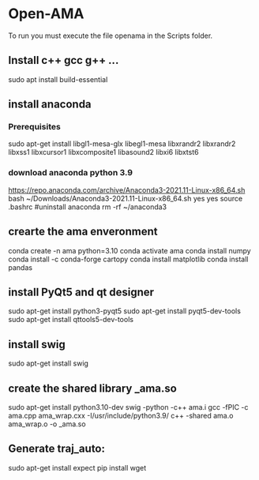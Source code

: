 # Open-AMA
To run you must execute the file openama in the Scripts folder.

## Install c++ gcc g++ ...
sudo apt install build-essential

## install anaconda 
### Prerequisites
sudo apt-get install libgl1-mesa-glx libegl1-mesa libxrandr2 libxrandr2 libxss1 libxcursor1 libxcomposite1 libasound2 libxi6 libxtst6
### download anaconda python 3.9
https://repo.anaconda.com/archive/Anaconda3-2021.11-Linux-x86_64.sh
bash ~/Downloads/Anaconda3-2021.11-Linux-x86_64.sh
yes
yes
source .bashrc
#uninstall anaconda
rm -rf ~/anaconda3

## crearte the ama enveronment 
conda create -n ama python=3.10
conda activate ama
conda install numpy
conda install -c conda-forge cartopy
conda install matplotlib
conda install pandas

## install PyQt5 and qt designer 
sudo apt-get install python3-pyqt5
sudo apt-get install pyqt5-dev-tools
sudo apt-get install qttools5-dev-tools


## install swig
sudo apt-get install swig

## create the shared library _ama.so
sudo apt-get install python3.10-dev
swig -python -c++ ama.i
gcc -fPIC -c ama.cpp ama_wrap.cxx -I/usr/include/python3.9/
c++ -shared ama.o ama_wrap.o -o _ama.so







	
## Generate traj_auto:
sudo apt-get install expect
pip install wget
	
